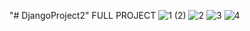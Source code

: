 "# DjangoProject2" 
FULL PROJECT 
![1 (2)](https://user-images.githubusercontent.com/24387734/107879435-c7981400-6ee9-11eb-8e33-885eae2cb5b9.jpg)
![2](https://user-images.githubusercontent.com/24387734/107879436-c8c94100-6ee9-11eb-8b30-a98add7e0819.jpg)
![3](https://user-images.githubusercontent.com/24387734/107879437-c961d780-6ee9-11eb-832a-a1077be63322.jpg)
![4](https://user-images.githubusercontent.com/24387734/107879438-c9fa6e00-6ee9-11eb-9af0-3afd52561776.jpg)
